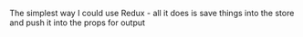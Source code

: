 The simplest way I could use Redux - all it does is save things into the store and push it into the props for output
